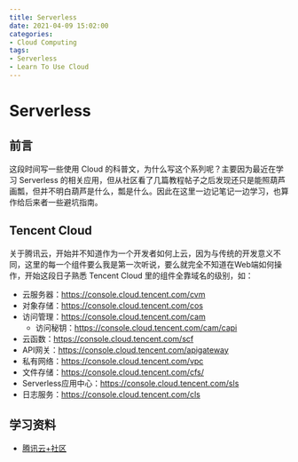 ```yaml
---
title: Serverless
date: 2021-04-09 15:02:00
categories: 
- Cloud Computing
tags: 
- Serverless
- Learn To Use Cloud
---
```


# Serverless

## 前言

这段时间写一些使用 Cloud 的科普文，为什么写这个系列呢？主要因为最近在学习 Serverless 的相关应用，但从社区看了几篇教程帖子之后发现还只是能照葫芦画瓢，但并不明白葫芦是什么，瓢是什么。因此在这里一边记笔记一边学习，也算作给后来者一些避坑指南。

## Tencent Cloud

关于腾讯云，开始并不知道作为一个开发者如何上云，因为与传统的开发意义不同，这里的每一个组件要么我是第一次听说，要么就完全不知道在Web端如何操作，开始这段日子熟悉 Tencent Cloud 里的组件全靠域名的级别，如：

- 云服务器：https://console.cloud.tencent.com/cvm
- 对象存储：https://console.cloud.tencent.com/cos
- 访问管理：https://console.cloud.tencent.com/cam
    - 访问秘钥：https://console.cloud.tencent.com/cam/capi
- 云函数：https://console.cloud.tencent.com/scf
- API网关：https://console.cloud.tencent.com/apigateway
- 私有网络：https://console.cloud.tencent.com/vpc
- 文件存储：https://console.cloud.tencent.com/cfs/
- Serverless应用中心：https://console.cloud.tencent.com/sls
- 日志服务：https://console.cloud.tencent.com/cls


## 学习资料

- [腾讯云+社区](https://cloud.tencent.com/developer)